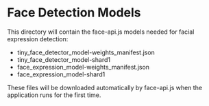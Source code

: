 
# Face Detection Models

This directory will contain the face-api.js models needed for facial expression detection:

- tiny_face_detector_model-weights_manifest.json
- tiny_face_detector_model-shard1
- face_expression_model-weights_manifest.json
- face_expression_model-shard1

These files will be downloaded automatically by face-api.js when the application runs for the first time.
